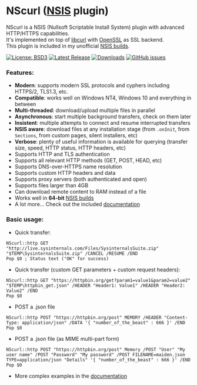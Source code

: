 # NScurl ([NSIS](https://github.com/negrutiu/nsis) plugin)
NScurl is a NSIS (Nullsoft Scriptable Install System) plugin with advanced HTTP/HTTPS capabilities.<br>
It's implemented on top of [libcurl](https://curl.haxx.se/libcurl/) with [OpenSSL](https://www.openssl.org/) as SSL backend.<br>
This plugin is included in my unofficial [NSIS builds](https://github.com/negrutiu/nsis).<br>

[![License: BSD3](https://img.shields.io/badge/License-BSD3-blue.svg)](LICENSE.md)
[![Latest Release](https://img.shields.io/badge/dynamic/json.svg?label=Latest%20Release&url=https%3A%2F%2Fapi.github.com%2Frepos%2Fnegrutiu%2Fnsis-nscurl%2Freleases%2Flatest&query=%24.name&colorB=orange)](../../releases/latest)
[![Downloads](https://img.shields.io/github/downloads/negrutiu/nsis-nscurl/total.svg?label=Downloads&colorB=orange)](../../releases/latest)
[![GitHub issues](https://img.shields.io/github/issues/negrutiu/nsis-nscurl.svg?label=Issues)](../../issues)

### Features:
- **Modern**: supports modern SSL protocols and cyphers including HTTPS/2, TLS1.3, etc.
- **Compatible**: works well on Windows NT4, Windows 10 and everything in between
- **Multi-threaded**: download/upload multiple files in parallel
- **Asynchronous**: start multiple background transfers, check on them later
- **Insistent**: multiple attempts to connect and resume interrupted transfers
- **NSIS aware**: download files at any installation stage (from `.onInit`, from `Sections`, from custom pages, silent installers, etc)
- **Verbose**: plenty of useful information is available for querying (transfer size, speed, HTTP status, HTTP headers, etc)
- Supports HTTP and TLS authentication
- Supports all relevant HTTP methods (GET, POST, HEAD, etc)
- Supports DNS-over-HTTPS name resolution
- Supports custom HTTP headers and data
- Supports proxy servers (both authenticated and open)
- Supports files larger than 4GB
- Can download remote content to RAM instead of a file
- Works well in **64-bit** [NSIS builds](https://github.com/negrutiu/nsis)
- A lot more... Check out the included [documentation](NScurl.Readme.htm)

### Basic usage:
- Quick transfer:
```
NScurl::http GET "http://live.sysinternals.com/Files/SysinternalsSuite.zip" "$TEMP\SysinternalsSuite.zip" /CANCEL /RESUME /END
Pop $0 ; Status text ("OK" for success)
```
- Quick transfer (custom GET parameters + custom request headers):
```
NScurl::http GET "https://httpbin.org/get?param1=value1&param2=value2" "$TEMP\httpbin_get.json" /HEADER "Header1: Value1" /HEADER "Header2: Value2" /END
Pop $0
```
- POST a .json file
```
NScurl::http POST "https://httpbin.org/post" MEMORY /HEADER "Content-Type: application/json" /DATA '{ "number_of_the_beast" : 666 }' /END
Pop $0
```
- POST a .json file (as MIME multi-part form)
```
NScurl::http POST "https://httpbin.org/post" Memory /POST "User" "My user name" /POST "Password" "My password" /POST FILENAME=maiden.json TYPE=application/json "Details" '{ "number_of_the_beast" : 666 }' /END
Pop $0
```
- More complex examples in the [documentation](NScurl.Readme.htm)
